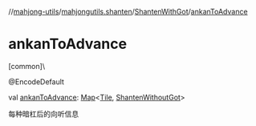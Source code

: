 //[mahjong-utils](../../../index.md)/[mahjongutils.shanten](../index.md)/[ShantenWithGot](index.md)/[ankanToAdvance](ankan-to-advance.md)

# ankanToAdvance

[common]\

@EncodeDefault

val [ankanToAdvance](ankan-to-advance.md): [Map](https://kotlinlang.org/api/latest/jvm/stdlib/kotlin.collections/-map/index.html)&lt;[Tile](../../mahjongutils.models/-tile/index.md), [ShantenWithoutGot](../-shanten-without-got/index.md)&gt;

每种暗杠后的向听信息
